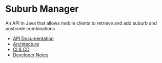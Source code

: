 # Suburb Manager
An API in Java that allows mobile clients to retrieve and add suburb and postcode combinations


- [API Documentation](API_DOCUMENTATION.md)
- [Architecture](ARCHITECTURE.md)
- [CI & CD](CI_CD.md)
- [Developer Notes](DEVELOPER_NOTES.md)
